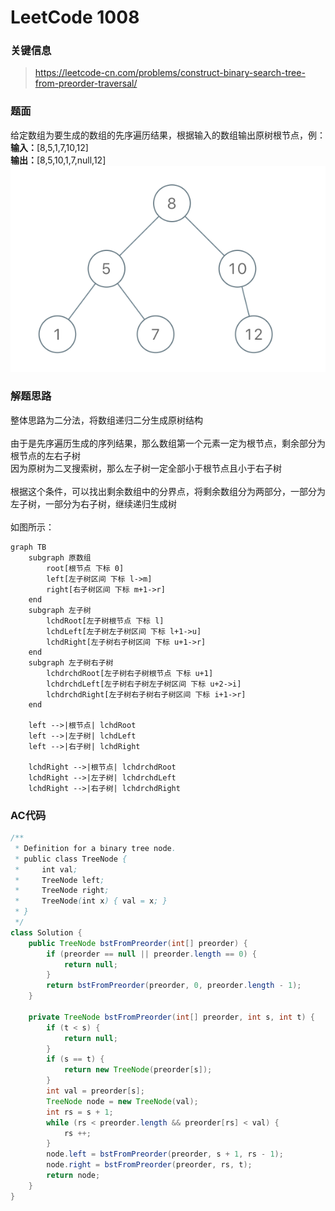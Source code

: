 # LeetCode 1008

### 关键信息
> https://leetcode-cn.com/problems/construct-binary-search-tree-from-preorder-traversal/


### 题面
给定数组为要生成的数组的先序遍历结果，根据输入的数组输出原树根节点，例：<br/>
**输入：**[8,5,1,7,10,12]<br/>
**输出：**[8,5,10,1,7,null,12]<br/>
![示例图](../images/algorithm/lc_1008_1.png)

### 解题思路
整体思路为二分法，将数组递归二分生成原树结构<br/><br/>
由于是先序遍历生成的序列结果，那么数组第一个元素一定为根节点，剩余部分为根节点的左右子树<br/>
因为原树为二叉搜索树，那么左子树一定全部小于根节点且小于右子树<br/><br/>
根据这个条件，可以找出剩余数组中的分界点，将剩余数组分为两部分，一部分为左子树，一部分为右子树，继续递归生成树<br/><br/>
如图所示：

```mermaid
graph TB
    subgraph 原数组
        root[根节点 下标 0]
        left[左子树区间 下标 l->m]
        right[右子树区间 下标 m+1->r]
    end
    subgraph 左子树
        lchdRoot[左子树根节点 下标 l]
        lchdLeft[左子树左子树区间 下标 l+1->u]
        lchdRight[左子树右子树区间 下标 u+1->r]
    end
    subgraph 左子树右子树
        lchdrchdRoot[左子树右子树根节点 下标 u+1]
        lchdrchdLeft[左子树右子树左子树区间 下标 u+2->i]
        lchdrchdRight[左子树右子树右子树区间 下标 i+1->r]
    end

    left -->|根节点| lchdRoot
    left -->|左子树| lchdLeft
    left -->|右子树| lchdRight

    lchdRight -->|根节点| lchdrchdRoot
    lchdRight -->|左子树| lchdrchdLeft
    lchdRight -->|右子树| lchdrchdRight
```

### AC代码
```java
/**
 * Definition for a binary tree node.
 * public class TreeNode {
 *     int val;
 *     TreeNode left;
 *     TreeNode right;
 *     TreeNode(int x) { val = x; }
 * }
 */
class Solution {
    public TreeNode bstFromPreorder(int[] preorder) {
        if (preorder == null || preorder.length == 0) {
            return null;
        }
        return bstFromPreorder(preorder, 0, preorder.length - 1);
    }
    
    private TreeNode bstFromPreorder(int[] preorder, int s, int t) {
        if (t < s) {
            return null;
        }
        if (s == t) {
            return new TreeNode(preorder[s]);
        }
        int val = preorder[s];
        TreeNode node = new TreeNode(val);
        int rs = s + 1;
        while (rs < preorder.length && preorder[rs] < val) {
            rs ++;
        }
        node.left = bstFromPreorder(preorder, s + 1, rs - 1);
        node.right = bstFromPreorder(preorder, rs, t);
        return node;
    }
}
```
